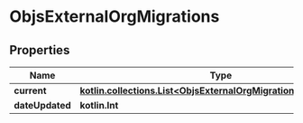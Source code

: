 
# ObjsExternalOrgMigrations

## Properties
Name | Type | Description | Notes
------------ | ------------- | ------------- | -------------
**current** | [**kotlin.collections.List&lt;ObjsExternalOrgMigrationsCurrentInner&gt;**](ObjsExternalOrgMigrationsCurrentInner.md) |  | 
**dateUpdated** | **kotlin.Int** |  | 



